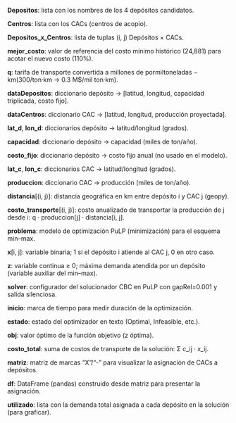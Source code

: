 **Depositos**: lista con los nombres de los 4 depósitos candidatos.

**Centros**: lista con los CACs (centros de acopio).

**Depositos_x_Centros**: lista de tuplas (i, j) Depósitos × CACs.

**mejor_costo**: valor de referencia del costo mínimo histórico (24,881) para acotar el nuevo costo (110%).

**q**: tarifa de transporte convertida a millones de pormiltoneladas − km(300/ton·km → 0.3 M$/mil ton·km).

**dataDepositos**: diccionario depósito → [latitud, longitud, capacidad triplicada, costo fijo].

**dataCentros**: diccionario CAC → [latitud, longitud, producción proyectada].

**lat_d**, **lon_d**: diccionarios depósito → latitud/longitud (grados).

**capacidad**: diccionario depósito → capacidad (miles de ton/año).

**costo_fijo**: diccionario depósito → costo fijo anual (no usado en el modelo).

**lat_c**, **lon_c**: diccionarios CAC → latitud/longitud (grados).

**produccion**: diccionario CAC → producción (miles de ton/año).

**distancia**[(i, j)]: distancia geográfica en km entre depósito i y CAC j (geopy).

**costo_transporte**[(i, j)]: costo anualizado de transportar la producción de j desde i: q · produccion[j] · distancia[i, j].

**problema**: modelo de optimización PuLP (minimización) para el esquema min–max.

**x**[i, j]: variable binaria; 1 si el depósito i atiende al CAC j, 0 en otro caso.

**z**: variable continua ≥ 0; máxima demanda atendida por un depósito (variable auxiliar del min–max).

**solver**: configurador del solucionador CBC en PuLP con gapRel=0.001 y salida silenciosa.

**inicio**: marca de tiempo para medir duración de la optimización.

**estado**: estado del optimizador en texto (Optimal, Infeasible, etc.).

**obj**: valor óptimo de la función objetivo (z óptima).

**costo_total**: suma de costos de transporte de la solución: Σ c_ij · x_ij.

**matriz**: matriz de marcas “X”/“-” para visualizar la asignación de CACs a depósitos.

**df**: DataFrame (pandas) construido desde matriz para presentar la asignación.

**utilizado**: lista con la demanda total asignada a cada depósito en la solución (para graficar).

